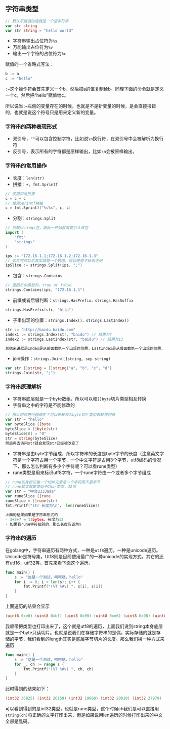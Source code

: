 




## 字符串类型

```go
// 默认不赋值的话就是一个空字符串
var str string
var str string = "hello world"
```

- 字符串输出占位符为`%s`
- 万能输出占位符为`%v`
- 输出一个字符的占位符为`%c`



赋值的一个省略式写法：
```go
b := a
c := "hello"
```
`:=`这个操作符会首先定义一个b，然后把a的值复制给b。同理下面的命令就是定义一个c，然后把“hello”赋值给c。

所以说当`:=`左侧的变量存在的时候，也就是不是新变量的时候，是会直接报错的，也就是说这个符号只是用来定义新的变量。

### 字符串的两种表现形式

- 双引号，`""`可以包含控制字符，比如说`\n`换行符，在双引号中会被解析为换行符
- 反引号，表示所有的字符都是原样输出，比如`\n`会被原样输出。

### 字符串的常用操作

- 长度：`len(str)`
- 拼接：`+, fmt.Sprintf`
```go
// 使用加号拼接
c = c + c
// 使用Sprintf拼接
c = fmt.Sprintf("%s%s", c, c)
```
- 分割：`strings.Split`
```go
// 依赖strings包，因此一开始就需要引入该包
import (
    "fmt"
    "strings"
)

ips := "172.16.1.1;172.16.1.2;172.16.1.3"
// 切片完成以后其实就是一个数组，可以使用下标去访问
ipSlice := strings.Split(ips, ";")
```
- 包含：`strings.Contains`
```go
// 返回布尔类型的，true or false
strings.Contains(ips, "172.16.1.1")
```
- 前缀或者后缀判断：`strings.HasPrefix，strings.HasSuffix`
```go
strings.HasPrefix(str, "http")
```
- 子串出现的位置：`strings.Index()，strings.LastIndex()`
```go
str := "http://baidu baidu.com"
index1 := strings.Index(str, "baidu") // 结果为7
index2 := strings.LastIndex(str, "baidu") // 结果为13

总结来讲就是Index是从前面数第一个出现的位置，LastIndex是从后面数第一个出现的位置，但是位置都是从0开始，0始终是字符串的开始。
```
- join操作：`strings.Join([]string, sep string)`
```go
var str []string = []string{"a", "b", "c", "d"}
strings.Join(str, ";")
```

### 字符串原理解析

- 字符串底层就是一个byte数组，所以可以和`[]byte`切片类型相互转换
- 字符串之中的字符是不能修改的

```go
// 那么如何进行修改呢？可以先转换为byte切片类型再转换回去
var str = "hello"
var byteSlice []byte
byteSlice = []byte(str)
byteSlice[0] = "0"
str = string(byteSlice)
然后再去访问str就会发现str已经被改变了
```

- 字符串是由byte字节组成，所以字符串的长度是byte字节的长度（注意英文字符是一个字符占用一个字节，一个中文字符是占用3个字节，utf8编码的情况下，那么怎么判断有多少个字符呢？可以看rune类型）
- rune类型是用来标识utf8字符，一个rune字符由一个或者多个字节组成

```go
// rune切片标识每一个切片元素是一个字符而不是字节
// rune其实就是类似于Char类型，32位
var str = "中文2333aaa"
var runeSlice []rune
runeSlice = []rune(str)
fmt.Printf("str 长度为\n"， len(runeSlice))

上面的结果如果是字符串形式的
- 3+3+7 = 13bytes，长度为13
- 如果看rune字符级别的，那么长度应该为9
```

### 字符串的遍历

在golang中，字符串遍历有两种方式，一种是`utf8`遍历，一种是unicode遍历。Unicode是符号集，Utf8则是目前使用最广的一种unicode的实现方式。其它的还有utf16，utf32等。首先来看下面这个遍历。

```go
func main() {
	s := "这是一个测试，呵呵哒，hello"
	for i := 0; i < len(s); i++ {
		fmt.Printf("(%T %#v) ", s[i], s[i])
	}
}
```
上面遍历的结果会显示
```go
(uint8 0xe8) (uint8 0xbf) (uint8 0x99) (uint8 0xe6) (uint8 0x98) (uint8 0xaf) (uint8 0xe4) (uint8 0xb8) (uint8 0x80) (uint8 0xe4) (uint8 0xb8) (uint8 0xaa) (uint8 0xe6) (uint8 0xb5) (uint8 0x8b) (uint8 0xe8) (uint8 0xaf) (uint8 0x95) (uint8 0xef) (uint8 0xbc) (uint8 0x8c) (uint8 0xe5) (uint8 0x91) (uint8 0xb5) (uint8 0xe5) (uint8 0x91) (uint8 0xb5) (uint8 0xe5) (uint8 0x93) (uint8 0x92) (uint8 0xef) (uint8 0xbc) (uint8 0x8c) (uint8 0x68) (uint8 0x65) (uint8 0x6c) (uint8 0x6c) (uint8 0x6f) 
```

我顺带把类型也打印出来了，这个就是utf8的遍历，上面我们说到string本身底层就是一个byte只读切片。也就是说我们在存储字符串的是偶，实际存储的就是存储的字节，我们看到的length其实是底层字节切片的长度。那么我们换一种方式来遍历

```go
func main() {
	s := "这是一个测试，呵呵哒，hello"
	for _, ch := range s {
		fmt.Printf("(%T %#v) ", ch, ch)
	}
}
```
此时得到的结果如下：
```go
(int32 36825) (int32 26159) (int32 19968) (int32 20010) (int32 27979) (int32 35797) (int32 65292) (int32 21621) (int32 21621) (int32 21714) (int32 65292) (int32 104) (int32 101) (int32 108) (int32 108) (int32 111)
```
可以看到得到的是int32类型，也就是rune类型，这个时候ch我们是可以直接用`string(ch)`将正确的文字打印出来，但是如果说用len遍历的时候打印出来的中文全部是乱码。